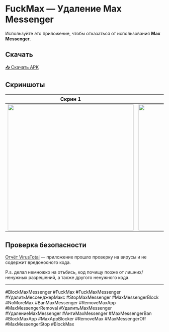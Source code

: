 # FuckMax — Удаление Max Messenger

Используйте это приложение, чтобы отказаться от использования **Max Messenger**.

## Скачать

[📥 Скачать APK](https://0xcds4r.github.io/FuckMax)

## Скриншоты

| Скрин 1 | Скрин 2 |
|---|---|
| <img src="https://github.com/user-attachments/assets/ae45f6c6-2d57-4a13-9032-5fdea7f5d052" width="400" /> | <img src="https://github.com/user-attachments/assets/ee63c631-0293-45b5-84fc-683fac53ccf9" width="400" /> |


## Проверка безопасности

[Отчёт VirusTotal](https://www.virustotal.com/gui/file/df7e77910f3dd44663499842176fa93ac07c09d025507cae4aacc4870916163d?nocache=1) — приложение прошло проверку на вирусы и не содержит вредоносного кода.

P.s. делал немножко на отъбись, код почищу позже от лишних/ненужных разрешений, а также другого ненужного кода.

---

#BlockMaxMessenger #FuckMax #FuckMaxMessenger #УдалитьМессенджерМакс #StopMaxMessenger #MaxMessengerBlock #NoMoreMax #BanMaxMessenger #RemoveMaxApp #MaxMessengerRemoval #УдалитьMaxMessenger #УдалениеMaxMessenger #АнтиMaxMessenger #MaxMessengerBan #BlockMaxApp #MaxAppBlocker #RemoveMax #MaxMessengerOff #MaxMessengerStop #BlockMax
